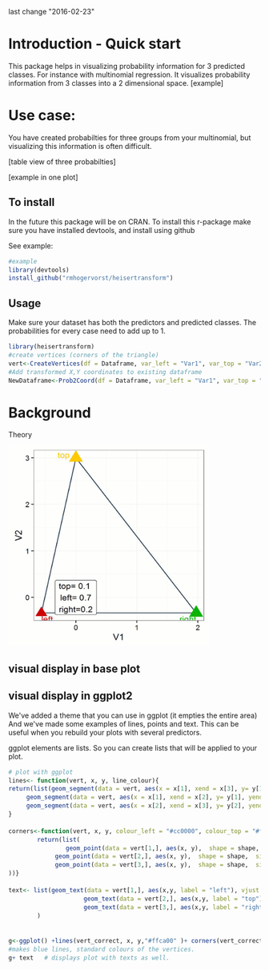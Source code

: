 <!-- README.md is generated from README.Rmd. Please edit that file -->
last change "2016-02-23"

Introduction - Quick start
==========================

This package helps in visualizing probability information for 3 predicted classes. For instance with multinomial regression. It visualizes probability information from 3 classes into a 2 dimensional space. \[example\]

Use case:
=========

You have created probabilties for three groups from your multinomial, but visualizing this information is often difficult.

\[table view of three probabilties\]

\[example in one plot\]

To install
----------

In the future this package will be on CRAN. To install this r-package make sure you have installed devtools, and install using github

See example:

``` r
#example
library(devtools)
install_github("rmhogervorst/heisertransform")
```

Usage
-----

Make sure your dataset has both the predictors and predicted classes. The probabilities for every case need to add up to 1.

``` r
library(heisertransform)
#create vertices (corners of the triangle)
vert<-CreateVertices(df = Dataframe, var_left = "Var1", var_top = "Var2",var_right = "Var3", verticeName = T)
#Add transformed X,Y coordinates to existing dataframe
NewDataframe<-Prob2Coord(df = Dataframe, var_left = "Var1", var_top = "Var2",var_right = "Var3", append = T)
```

Background
==========

Theory

<img src="NOTINPACKAGE/files/triangle_movement.gif" height="400px" width="400px" />

visual display in base plot
---------------------------

visual display in ggplot2
-------------------------

We've added a theme that you can use in ggplot (it empties the entire area) And we've made some examples of lines, points and text. This can be useful when you rebuild your plots with several predictors.

ggplot elements are lists. So you can create lists that will be applied to your plot.

``` r
# plot with ggplot
lines<- function(vert, x, y, line_colour){
return(list(geom_segment(data = vert, aes(x = x[1], xend = x[3], y= y[1], yend= y[3]), colour = line_colour ), #left 2 right
     geom_segment(data = vert, aes(x = x[1], xend = x[2], y= y[1], yend= y[2]), colour = line_colour ), #left to up
     geom_segment(data = vert, aes(x = x[2], xend = x[3], y= y[2], yend= y[3]), colour = line_colour )) )#right to up
}

corners<-function(vert, x, y, colour_left = "#cc0000", colour_top = "#ffca00", colour_right = "#00b300", shape = 17, size = 5, stroke = 2){
        return(list(
                geom_point(data = vert[1,], aes(x, y),  shape = shape,  size = size, stroke = stroke, colour = colour_left),
             geom_point(data = vert[2,], aes(x, y),  shape = shape,  size = size, stroke = stroke, colour = colour_top),
             geom_point(data = vert[3,], aes(x, y),  shape = shape,  size = size, stroke = stroke, colour = colour_right)
))}

text<- list(geom_text(data = vert[1,], aes(x,y, label = "left"), vjust =1.5, hjust = 0, colour = "#cc0000") ,
                     geom_text(data = vert[2,], aes(x,y, label = "top"), vjust =0, hjust = 1.5, colour = "#ffca00") ,
                     geom_text(data = vert[3,], aes(x,y, label = "right"), vjust =1.5, hjust = 1, colour = "#00b300")
        )


g<-ggplot() +lines(vert_correct, x, y,"#ffca00" )+ corners(vert_correct, x, y, size = 10)
#makes blue lines, standard colours of the vertices.
g+ text   # displays plot with texts as well.
```
